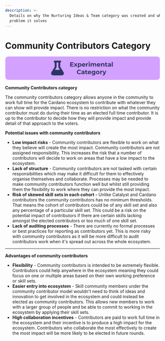 ```yaml
---
description: >-
  Details on why the Nurturing Ideas & Team category was created and what
  problem it solves
---
```


# Community Contributors Category

![](../.gitbook/assets/experimental-categories.png)

**Community Contributors category**

The community contributors category allows anyone in the community to work full time for the Cardano ecosystem to contribute with whatever they can show will provide impact. There is no restriction on what the community contributor must do during their time as an elected full time contributor. It is up to the contributor to decide how they will provide impact and provide detail of that approach to the voters.



**Potential issues with community contributors**&#x20;

* **Low impact risks** - Community contributors are flexible to work on what they believe will create the most impact. Community contributors are not assigned responsibility. This increases the risk that a number of contributors will decide to work on areas that have a low impact to the ecosystem.
* **Lack of structure** - Community contributors are not tasked with certain responsibilities which may make it difficult for them to effectively organise themselves and collaborate. Processes may be needed to make community contributors function well but whilst still providing them the flexibility to work where they can provide the most impact.&#x20;
* **Risk of skewed skill sets in each cohort -** Unlike Catalyst and Cardano contributors the community contributors has no minimum thresholds. That means the cohort of contributors could be of any skill set and also any percentage of a particular skill set. This could be a risk on the potential impact of contributors if there are certain skills lacking amongst the elected contributors or too much of one skill set.&#x20;
* **Lack of auditing processes** - There are currently no formal processes or best practices for reporting as contributors yet. This is more risky with community contributors as it will be more difficult to audit contributors work when it's spread out across the whole ecosystem.

****

**Advantages of community contributors**

* **Flexibility** - Community contributors is intended to be extremely flexible. Contributors could help anywhere in the ecosystem meaning they could focus on one or multiple areas based on their own working preference or skill sets.
* **Easier entry into ecosystem** - Skill community members under the community contributor model wouldn't need to think of ideas and innovation to get involved in the ecosystem and could instead be elected as community contributors. This allows new members to work with a larger group of people and be able to commit to working in the ecosystem by applying their skill sets.
* **High collaboration incentives** - Contributors are paid to work full time in the ecosystem and their incentive is to produce a high impact for the ecosystem. Contributors who collaborate the most effectively to create the most impact will be more likely to be elected in future rounds.
